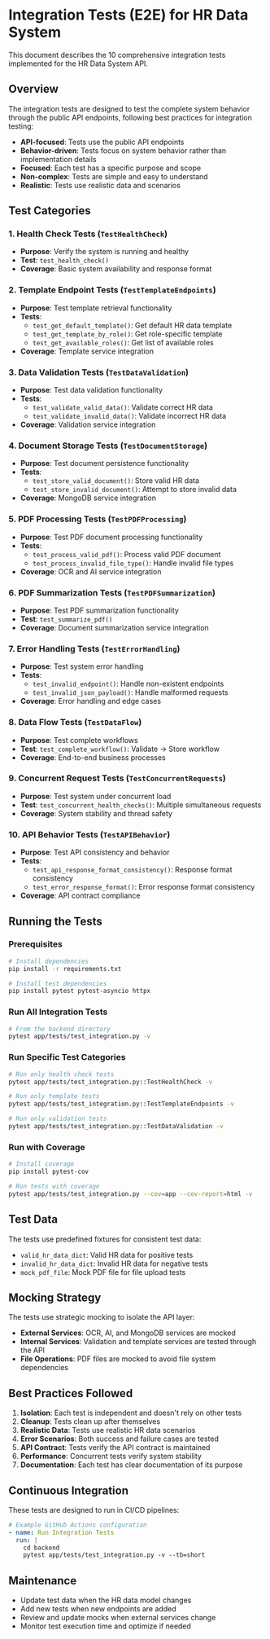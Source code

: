# Integration Tests (E2E) for HR Data System

This document describes the 10 comprehensive integration tests implemented for the HR Data System API.

## Overview

The integration tests are designed to test the complete system behavior through the public API endpoints, following best practices for integration testing:

- **API-focused**: Tests use the public API endpoints
- **Behavior-driven**: Tests focus on system behavior rather than implementation details
- **Focused**: Each test has a specific purpose and scope
- **Non-complex**: Tests are simple and easy to understand
- **Realistic**: Tests use realistic data and scenarios

## Test Categories

### 1. Health Check Tests (`TestHealthCheck`)

- **Purpose**: Verify the system is running and healthy
- **Test**: `test_health_check()`
- **Coverage**: Basic system availability and response format

### 2. Template Endpoint Tests (`TestTemplateEndpoints`)

- **Purpose**: Test template retrieval functionality
- **Tests**:
  - `test_get_default_template()`: Get default HR data template
  - `test_get_template_by_role()`: Get role-specific template
  - `test_get_available_roles()`: Get list of available roles
- **Coverage**: Template service integration

### 3. Data Validation Tests (`TestDataValidation`)

- **Purpose**: Test data validation functionality
- **Tests**:
  - `test_validate_valid_data()`: Validate correct HR data
  - `test_validate_invalid_data()`: Validate incorrect HR data
- **Coverage**: Validation service integration

### 4. Document Storage Tests (`TestDocumentStorage`)

- **Purpose**: Test document persistence functionality
- **Tests**:
  - `test_store_valid_document()`: Store valid HR data
  - `test_store_invalid_document()`: Attempt to store invalid data
- **Coverage**: MongoDB service integration

### 5. PDF Processing Tests (`TestPDFProcessing`)

- **Purpose**: Test PDF document processing functionality
- **Tests**:
  - `test_process_valid_pdf()`: Process valid PDF document
  - `test_process_invalid_file_type()`: Handle invalid file types
- **Coverage**: OCR and AI service integration

### 6. PDF Summarization Tests (`TestPDFSummarization`)

- **Purpose**: Test PDF summarization functionality
- **Test**: `test_summarize_pdf()`
- **Coverage**: Document summarization service integration

### 7. Error Handling Tests (`TestErrorHandling`)

- **Purpose**: Test system error handling
- **Tests**:
  - `test_invalid_endpoint()`: Handle non-existent endpoints
  - `test_invalid_json_payload()`: Handle malformed requests
- **Coverage**: Error handling and edge cases

### 8. Data Flow Tests (`TestDataFlow`)

- **Purpose**: Test complete workflows
- **Test**: `test_complete_workflow()`: Validate → Store workflow
- **Coverage**: End-to-end business processes

### 9. Concurrent Request Tests (`TestConcurrentRequests`)

- **Purpose**: Test system under concurrent load
- **Test**: `test_concurrent_health_checks()`: Multiple simultaneous requests
- **Coverage**: System stability and thread safety

### 10. API Behavior Tests (`TestAPIBehavior`)

- **Purpose**: Test API consistency and behavior
- **Tests**:
  - `test_api_response_format_consistency()`: Response format consistency
  - `test_error_response_format()`: Error response format consistency
- **Coverage**: API contract compliance

## Running the Tests

### Prerequisites

```bash
# Install dependencies
pip install -r requirements.txt

# Install test dependencies
pip install pytest pytest-asyncio httpx
```

### Run All Integration Tests

```bash
# From the backend directory
pytest app/tests/test_integration.py -v
```

### Run Specific Test Categories

```bash
# Run only health check tests
pytest app/tests/test_integration.py::TestHealthCheck -v

# Run only template tests
pytest app/tests/test_integration.py::TestTemplateEndpoints -v

# Run only validation tests
pytest app/tests/test_integration.py::TestDataValidation -v
```

### Run with Coverage

```bash
# Install coverage
pip install pytest-cov

# Run tests with coverage
pytest app/tests/test_integration.py --cov=app --cov-report=html -v
```

## Test Data

The tests use predefined fixtures for consistent test data:

- `valid_hr_data_dict`: Valid HR data for positive tests
- `invalid_hr_data_dict`: Invalid HR data for negative tests
- `mock_pdf_file`: Mock PDF file for file upload tests

## Mocking Strategy

The tests use strategic mocking to isolate the API layer:

- **External Services**: OCR, AI, and MongoDB services are mocked
- **Internal Services**: Validation and template services are tested through the API
- **File Operations**: PDF files are mocked to avoid file system dependencies

## Best Practices Followed

1. **Isolation**: Each test is independent and doesn't rely on other tests
2. **Cleanup**: Tests clean up after themselves
3. **Realistic Data**: Tests use realistic HR data scenarios
4. **Error Scenarios**: Both success and failure cases are tested
5. **API Contract**: Tests verify the API contract is maintained
6. **Performance**: Concurrent tests verify system stability
7. **Documentation**: Each test has clear documentation of its purpose

## Continuous Integration

These tests are designed to run in CI/CD pipelines:

```yaml
# Example GitHub Actions configuration
- name: Run Integration Tests
  run: |
    cd backend
    pytest app/tests/test_integration.py -v --tb=short
```

## Maintenance

- Update test data when the HR data model changes
- Add new tests when new endpoints are added
- Review and update mocks when external services change
- Monitor test execution time and optimize if needed
